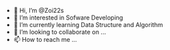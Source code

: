 - 👋 Hi, I’m @Zoi22s
- 👀 I’m interested in Sofware Developing
- 🌱 I’m currently learning Data Structure and Algorithm
- 💞️ I’m looking to collaborate on ...
- 📫 How to reach me ...

<!---
Zoi22s/Zoi22s is a ✨ special ✨ repository because its `README.md` (this file) appears on your GitHub profile.
You can click the Preview link to take a look at your changes.
--->
